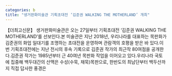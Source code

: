 ```yaml
---
categories: b
title: "생거판화미술관 기획초대전 ‘김준권 WALKING THE MOTHERLAND’ 개최"
---
```

【더최고신문】 생거판화미술관은 오는 27일부터 기획초대전 ‘김준권 WALKING THE MOTHERLAND’를 선보인다.본 미술관은 지난 2018년, 우리나라를 대표하는 목판화가 김준권의 화업 일대기를 조명하는 초대전을 운영하며 관람객의 호평을 받은 바 있다.이번 기획초대전에는 지난 전시의 후속 기록으로 김준권 작가의 최근작 80여점을 공개한다.김준권 작가는 1985년부터 근 40여년 목판화 작업을 이어오고 있다.우리나라 국토에 집중해 백두대간의 산맥은 수성(수묵, 채묵)목판으로, 한반도의 최남단부터 백두산까지 직접 답사한 풍경은